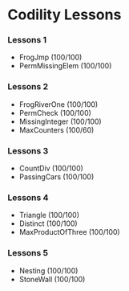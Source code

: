 # Codility Lessons

### Lessons 1

- FrogJmp (100/100)
- PermMissingElem (100/100)

### Lessons 2

- FrogRiverOne (100/100)
- PermCheck (100/100)
- MissingInteger (100/100)
- MaxCounters (100/60)

### Lessons 3

- CountDiv (100/100)
- PassingCars (100/100)

### Lessons 4

- Triangle (100/100)
- Distinct (100/100)
- MaxProductOfThree (100/100)

### Lessons 5

- Nesting (100/100)
- StoneWall (100/100)